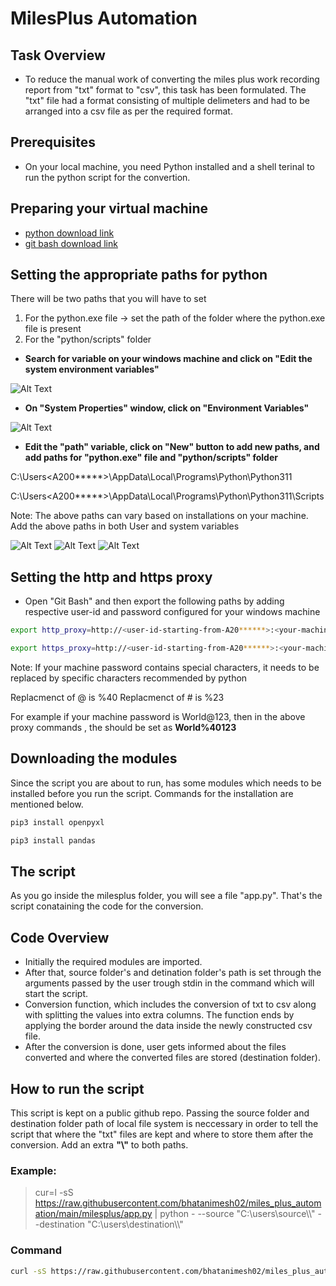 # MilesPlus Automation
## Task Overview
 - To reduce the manual work of converting the miles plus work recording report from "txt" format to "csv", this task has been formulated. The "txt" file had a format consisting of multiple delimeters and had to be arranged into a csv file as per the required format.

## Prerequisites
- On your local machine, you need Python installed and a shell terinal to run the python script for the convertion.

## Preparing your virtual machine
- [python download link](https://www.python.org/downloads/)
- [git bash download link](https://git-scm.com/download/win)

## Setting the appropriate paths for python
There will be two paths that you will have to set
1) For the python.exe file -> set the path of the folder where the python.exe file is present
2) For the "python/scripts" folder

- **Search for variable on your windows machine and click on "Edit the system environment variables"**

![Alt Text](milesplus/images/5.jpg)

- **On "System Properties" window, click on "Environment Variables"**

![Alt Text](milesplus/images/1.jpg)

- **Edit the "path" variable, click on "New" button to add new paths, and add paths for "python.exe" file and "python/scripts" folder**

C:\Users\<A200*****>\AppData\Local\Programs\Python\Python311

C:\Users\<A200*****>\AppData\Local\Programs\Python\Python311\Scripts

Note: The above paths can vary based on installations on your machine.
Add the above paths in both User and system variables

![Alt Text](milesplus/images/2.jpg) ![Alt Text](milesplus/images/3.jpg) ![Alt Text](milesplus/images/4.jpg)

## Setting the http and https proxy 
- Open "Git Bash" and then export the following paths by adding respective user-id and password configured for your windows machine
```sh
export http_proxy=http://<user-id-starting-from-A20******>:<your-machine-password>@10.24.19.83:8080
```
```sh
export https_proxy=http://<user-id-starting-from-A20******>:<your-machine-password>@10.24.19.83:8080
```

Note: If your machine password contains special characters, it needs to be replaced by specific characters recommended by python

Replacmenct of @ is %40 
Replacmenct of # is %23

For example if your machine password is World@123, then in the above proxy commands , the <your-machine-password> should be set as **World%40123**


## Downloading the modules
Since the script you are about to run, has some modules which needs to be installed before you run the script. Commands for the installation are mentioned below.
```sh
pip3 install openpyxl
```
```sh
pip3 install pandas
```

## The script
As you go inside the milesplus folder, you will see a file "app.py". That's the script conataining the code for the conversion.

## Code Overview
- Initially the required modules are imported.
- After that, source folder's and detination folder's path is set through the arguments passed by the user trough stdin in the command which will start the script.
- Conversion function, which includes the conversion of txt to csv along with splitting the values into extra columns. The function ends by applying the border around the data inside the newly constructed csv file.
- After the conversion is done, user gets informed about the files converted and where the converted files are stored (destination folder).

## How to run the script
This script is kept on a public github repo. Passing the source folder and destination folder path of local file system is neccessary in order to tell the script that where the "txt" files are kept and where to store them after the conversion. Add an extra **"\\"** to both paths. 

### Example:
> cur=l -sS https://raw.githubusercontent.com/bhatanimesh02/miles_plus_automation/main/milesplus/app.py | python - --source "C:\users\source\\\\" --destination "C:\users\destination\\\\"

### Command
```sh
curl -sS https://raw.githubusercontent.com/bhatanimesh02/miles_plus_automation/main/milesplus/app.py | python - --source "<source-folder-path>" --destination "<destination-folder-path>"
```
